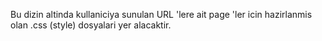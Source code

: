 Bu dizin altinda kullaniciya sunulan URL 'lere ait page 'ler icin hazirlanmis olan .css (style) dosyalari yer alacaktir.